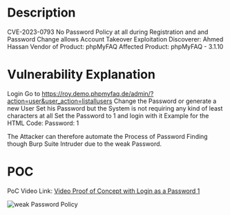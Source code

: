 # Description

CVE-2023-0793 No Password Policy at all during Registration and and Password Change allows Account Takeover Exploitation
Discoverer: Ahmed Hassan
Vendor of Product: phpMyFAQ
Affected Product: phpMyFAQ - 3.1.10

# Vulnerability Explanation

Login
Go to https://roy.demo.phpmyfaq.de/admin/?action=user&user_action=listallusers
Change the Password or generate a new User
Set his Password but the System is not requiring any kind of least characters at all
Set the Password to 1 and login with it Example for the HTML Code: Password: 1

The Attacker can therefore automate the Process of Password Finding though Burp Suite Intruder due to the weak Password.

#  POC

PoC Video Link: [Video Proof of Concept with Login as a Password 1 ](https://mega.nz/file/PE80HAJJ#1RBZfCShlrMWwXRbBJmSrgtrhvMJjeD8Dzg3GesZre4)


![weak Password Policy](https://github.com/ahmedvienna/Vulnerabilities/assets/80028768/47ad8d00-d1fa-4442-b12b-4ecb1759193e)


